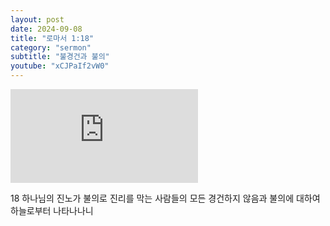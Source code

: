 ```yaml
---
layout: post
date: 2024-09-08
title: "로마서 1:18"
category: "sermon"
subtitle: "불경건과 불의"
youtube: "xCJPaIf2vW0"
---
```


<div class="youtube margin-large">
    <iframe src="https://www.youtube.com/embed/xCJPaIf2vW0" title="YouTube video player" frameborder="0" allow="accelerometer; autoplay; clipboard-write; encrypted-media; gyroscope; picture-in-picture; web-share" allowfullscreen></iframe>
</div>

18 하나님의 진노가 불의로 진리를 막는 사람들의 모든 경건하지 않음과 불의에 대하여 하늘로부터 나타나나니

